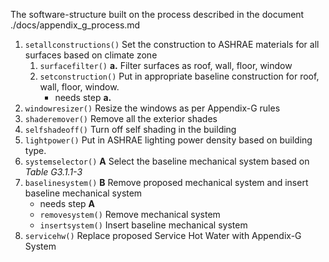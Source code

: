 The software-structure built on the process described in the document ./docs/appendix_g_process.md

1. `setallconstructions()` Set the construction to ASHRAE materials for all surfaces based on climate zone
    1. `surfacefilter()` **a.** Filter surfaces as roof, wall, floor, window
    2. `setconstruction()` Put in appropriate baseline construction for roof, wall, floor, window.
        - needs step **a.**
2. `windowresizer()` Resize the windows as per Appendix-G rules
3. `shaderemover()` Remove all the exterior shades
4. `selfshadeoff()` Turn off self shading in the building
5. `lightpower()` Put in ASHRAE lighting power density based on building type.
6. `systemselector()` **A** Select the baseline mechanical system based on *Table G3.1.1-3*
7. `baselinesystem()` **B** Remove proposed mechanical system and insert baseline mechanical system
    - needs step **A**
    - `removesystem()` Remove mechanical system
    - `insertsystem()` Insert baseline mechanical system
8. `servicehw()` Replace proposed Service Hot Water with Appendix-G System
